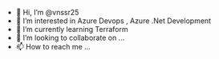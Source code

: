 - 👋 Hi, I’m @vnssr25
- 👀 I’m interested in Azure Devops , Azure .Net Development 
- 🌱 I’m currently learning Terraform
- 💞️ I’m looking to collaborate on ...
- 📫 How to reach me ...

<!---
vnssr25/vnssr25 is a ✨ special ✨ repository because its `README.md` (this file) appears on your GitHub profile.
You can click the Preview link to take a look at your changes.
--->
